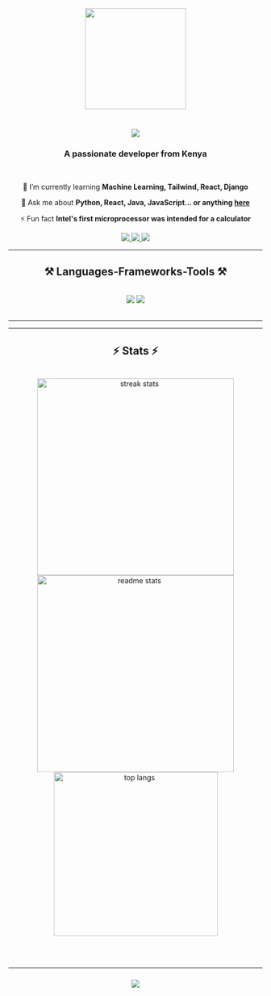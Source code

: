 <div id="header" align="center">
  <img src="https://media.giphy.com/media/v1.Y2lkPTc5MGI3NjExMnA0MHExbnUydms3cm5ta2E3M2dmaXZoZGIwbnYyMWhnbGF3OGM1OCZlcD12MV9pbnRlcm5hbF9naWZfYnlfaWQmY3Q9cw/M9gbBd9nbDrOTu1Mqx/giphy.gif" width="200"/>
</div>

<h1 align="center">
    <img src="https://readme-typing-svg.herokuapp.com/?font=Righteous&size=35&center=true&vCenter=true&width=500&height=70&duration=4000&lines=Hi+There!+👋;+I'm+Ian+Thuo!;" />
</h1>

<h3 align="center">A passionate developer from Kenya</h3>

<br/>

<div align="center">
 
 
 🌱 I’m currently learning **Machine Learning, Tailwind, React, Django**

 💬 Ask me about **Python, React, Java, JavaScript... or anything [here](https://t.me/carlito_carl)**

 ⚡ Fun fact **Intel's first microprocessor was intended for a calculator**
 
 </div>
 
<div align="center"> 
  <a href="mailto:ccarlito7641@gmail.com">
    <img src="https://img.shields.io/badge/Gmail-333333?style=for-the-badge&logo=gmail&logoColor=red" />
  </a>
  <a href="https://linkedin.com/in/pedro-sales-muniz" target="_blank">
    <img src="https://img.shields.io/badge/LinkedIn-0077B5?style=for-the-badge&logo=linkedin&logoColor=white" target="_blank" />
  </a>
  <a href="https://optimus-glitch.github.io" target="_blank">
     <img src="https://img.shields.io/badge/Portfolio-FF5722?style=for-the-badge&logo=todoist&logoColor=white" target="_blank" /> <!-- sqlite, safari, google-chrome are other good icon options -->
  </a>
</div>

 <hr/>
 
<h2 align="center">⚒️ Languages-Frameworks-Tools ⚒️</h2>
<br/>
<div align="center">
    <img src="https://skillicons.dev/icons?i=react,bootstrap,html,css,vscode,github,tailwind,git,r" />
    <img src="https://skillicons.dev/icons?i=python,javascript,c,java,mysql,django" /><br>
</div>

<br/>
<hr/>

<hr/>

<h2 align="center">⚡ Stats ⚡</h2>
<br>
<div align=center>
  <img width=390 src="https://streak-stats.demolab.com/?user=optimus-glitch&count_private=true&theme=react&border_radius=10" alt="streak stats"/>
  <img width=390 src="https://github-readme-stats.vercel.app/api?username=optimus-glitch&count_private=true&show_icons=true&theme=react&rank_icon=github&border_radius=10" alt="readme stats" />
  <br/>
  <img width=325 align="center" src="https://github-readme-stats.vercel.app/api/top-langs/?username=optimus-glitch&hide=HTML&langs_count=8&layout=compact&theme=react&border_radius=10&size_weight=0.5&count_weight=0.5&exclude_repo=github-readme-stats" alt="top langs" />
</div>

<br/><br/>
<hr/>

<h3 align="center">
    <img src="https://readme-typing-svg.herokuapp.com/?font=Righteous&size=25&center=true&vCenter=true&width=500&height=70&duration=4000&lines=Thanks+for+visiting!+✌️;+Shoot+me+a+message+on+Telegram!;I'm+always+down+to+collab+:)">
</h3>

<br/>

